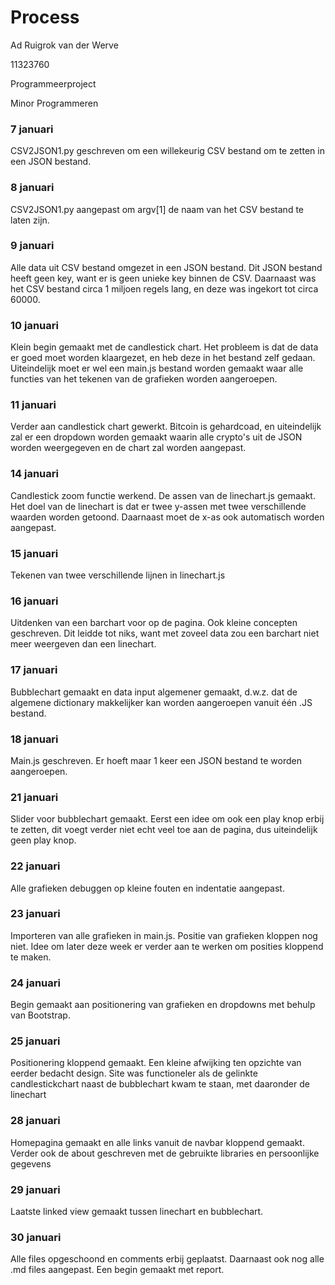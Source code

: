 # Process

Ad Ruigrok van der Werve

11323760

Programmeerproject

Minor Programmeren


### 7 januari

CSV2JSON1.py geschreven om een willekeurig CSV bestand om te zetten in een JSON bestand.

### 8 januari

CSV2JSON1.py aangepast om argv[1] de naam van het CSV bestand te laten zijn.

### 9 januari

Alle data uit CSV bestand omgezet in een JSON bestand. Dit JSON bestand heeft geen key, want er is geen unieke key binnen de CSV. Daarnaast was het CSV bestand circa 1 miljoen regels lang, en deze was ingekort tot circa 60000.

### 10 januari

Klein begin gemaakt met de candlestick chart. Het probleem is dat de data er goed moet worden klaargezet, en heb deze in het bestand zelf gedaan. Uiteindelijk moet er wel een main.js bestand worden gemaakt waar alle functies van het tekenen van de grafieken worden aangeroepen.

### 11 januari

Verder aan candlestick chart gewerkt. Bitcoin is gehardcoad, en uiteindelijk zal er een dropdown worden gemaakt waarin alle crypto's uit de JSON worden weergegeven en de chart zal worden aangepast.

### 14 januari

Candlestick zoom functie werkend. De assen van de linechart.js gemaakt. Het doel van de linechart is dat er twee y-assen met twee verschillende waarden worden getoond. Daarnaast moet de x-as ook automatisch worden aangepast.

### 15 januari

Tekenen van twee verschillende lijnen in linechart.js

### 16 januari

Uitdenken van een barchart voor op de pagina. Ook kleine concepten geschreven. Dit leidde tot niks, want met zoveel data zou een barchart niet meer weergeven dan een linechart.

### 17 januari

Bubblechart gemaakt en data input algemener gemaakt, d.w.z. dat de algemene dictionary makkelijker kan worden aangeroepen vanuit één .JS bestand.

### 18 januari

Main.js geschreven. Er hoeft maar 1 keer een JSON bestand te worden aangeroepen.

### 21 januari

Slider voor bubblechart gemaakt. Eerst een idee om ook een play knop erbij te zetten, dit voegt verder niet echt veel toe aan de pagina, dus uiteindelijk geen play knop.

### 22 januari

Alle grafieken debuggen op kleine fouten en indentatie aangepast.

### 23 januari

Importeren van alle grafieken in main.js. Positie van grafieken kloppen nog niet. Idee om later deze week er verder aan te werken om posities kloppend te maken.

### 24 januari

Begin gemaakt aan positionering van grafieken en dropdowns met behulp van Bootstrap.

### 25 januari

Positionering kloppend gemaakt. Een kleine afwijking ten opzichte van eerder bedacht design. Site was functioneler als de gelinkte candlestickchart naast de bubblechart kwam te staan, met daaronder de linechart

### 28 januari

Homepagina gemaakt en alle links vanuit de navbar kloppend gemaakt. Verder ook de about geschreven met de gebruikte libraries en persoonlijke gegevens

### 29 januari

Laatste linked view gemaakt tussen linechart en bubblechart.

### 30 januari

Alle files opgeschoond en comments erbij geplaatst. Daarnaast ook nog alle .md files aangepast. Een begin gemaakt met report.
